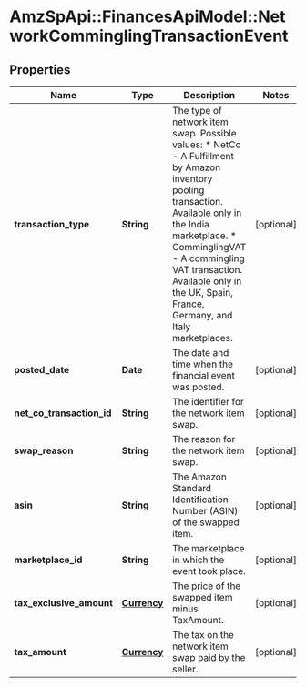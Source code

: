 # AmzSpApi::FinancesApiModel::NetworkComminglingTransactionEvent

## Properties
Name | Type | Description | Notes
------------ | ------------- | ------------- | -------------
**transaction_type** | **String** | The type of network item swap.  Possible values:  * NetCo - A Fulfillment by Amazon inventory pooling transaction. Available only in the India marketplace.  * ComminglingVAT - A commingling VAT transaction. Available only in the UK, Spain, France, Germany, and Italy marketplaces. | [optional] 
**posted_date** | **Date** | The date and time when the financial event was posted. | [optional] 
**net_co_transaction_id** | **String** | The identifier for the network item swap. | [optional] 
**swap_reason** | **String** | The reason for the network item swap. | [optional] 
**asin** | **String** | The Amazon Standard Identification Number (ASIN) of the swapped item. | [optional] 
**marketplace_id** | **String** | The marketplace in which the event took place. | [optional] 
**tax_exclusive_amount** | [**Currency**](Currency.md) | The price of the swapped item minus TaxAmount. | [optional] 
**tax_amount** | [**Currency**](Currency.md) | The tax on the network item swap paid by the seller. | [optional] 


